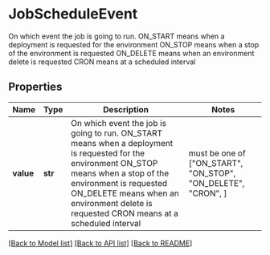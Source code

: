 # JobScheduleEvent

On which event the job is going to run.   ON_START means when a deployment is requested for the environment   ON_STOP means when a stop of the environment is requested   ON_DELETE means when an environment delete is requested CRON means at a scheduled interval   

## Properties
Name | Type | Description | Notes
------------ | ------------- | ------------- | -------------
**value** | **str** | On which event the job is going to run.   ON_START means when a deployment is requested for the environment   ON_STOP means when a stop of the environment is requested   ON_DELETE means when an environment delete is requested CRON means at a scheduled interval    |  must be one of ["ON_START", "ON_STOP", "ON_DELETE", "CRON", ]

[[Back to Model list]](../README.md#documentation-for-models) [[Back to API list]](../README.md#documentation-for-api-endpoints) [[Back to README]](../README.md)


